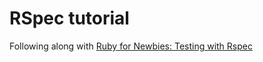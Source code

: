 # RSpec tutorial
Following along with [Ruby for Newbies: Testing with Rspec](http://net.tutsplus.com/tutorials/ruby/ruby-for-newbies-testing-with-rspec/)